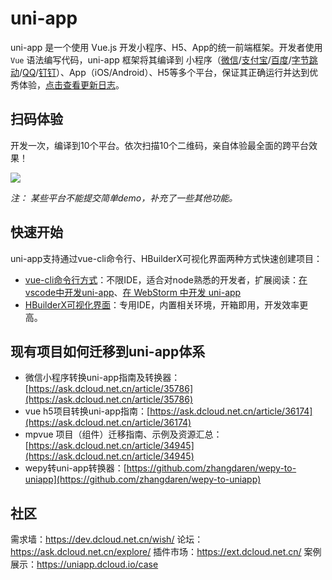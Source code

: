 # uni-app

uni-app 是一个使用 Vue.js 开发小程序、H5、App的统一前端框架。开发者使用 `Vue` 语法编写代码，uni-app 框架将其编译到 小程序（[微信](https://developers.weixin.qq.com/miniprogram/dev/framework/)/[支付宝](https://mini.open.alipay.com/)/[百度](https://smartprogram.baidu.com/)/[字节跳动](https://microapp.bytedance.com/)/[QQ](https://q.qq.com/)/[钉钉](https://ding-doc.dingtalk.com/doc#/bgb96b/ok9au2)）、App（iOS/Android）、H5等多个平台，保证其正确运行并达到优秀体验，[点击查看更新日志](docs/release.md)。

## 扫码体验

开发一次，编译到10个平台。依次扫描10个二维码，亲自体验最全面的跨平台效果！

<img src="https://img.cdn.aliyun.dcloud.net.cn/uni-app/uni-app-qr-all.jpg"/>

*注： 某些平台不能提交简单demo，补充了一些其他功能。*

## 快速开始

uni-app支持通过vue-cli命令行、HBuilderX可视化界面两种方式快速创建项目：

- [vue-cli命令行方式](https://uniapp.dcloud.io/quickstart?id=_2-通过vue-cli命令行)：不限IDE，适合对node熟悉的开发者，扩展阅读：[在vscode中开发uni-app](https://ask.dcloud.net.cn/article/36286)、[在 WebStorm 中开发 uni-app](https://ask.dcloud.net.cn/article/36307)
- [HBuilderX可视化界面](https://uniapp.dcloud.io/quickstart?id=_1-通过-hbuilderx-可视化界面)：专用IDE，内置相关环境，开箱即用，开发效率更高。

## 现有项目如何迁移到uni-app体系

- 微信小程序转换uni-app指南及转换器：[https://ask.dcloud.net.cn/article/35786](https://ask.dcloud.net.cn/article/35786)
- vue h5项目转换uni-app指南：[https://ask.dcloud.net.cn/article/36174](https://ask.dcloud.net.cn/article/36174)
- mpvue 项目（组件）迁移指南、示例及资源汇总： [https://ask.dcloud.net.cn/article/34945](https://ask.dcloud.net.cn/article/34945)
- wepy转uni-app转换器：[https://github.com/zhangdaren/wepy-to-uniapp](https://github.com/zhangdaren/wepy-to-uniapp)

## 社区

需求墙：<https://dev.dcloud.net.cn/wish/>
论坛：<https://ask.dcloud.net.cn/explore/>
插件市场：<https://ext.dcloud.net.cn/>
案例展示：<https://uniapp.dcloud.io/case>